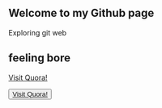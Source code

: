 ## Welcome to my Github page

Exploring git web
## feeling bore


<link rel="stylesheet" href="https://stackpath.bootstrapcdn.com/bootstrap/4.5.2/css/bootstrap.min.css" integrity="sha384-JcKb8q3iqJ61gNV9KGb8thSsNjpSL0n8PARn9HuZOnIxN0hoP+VmmDGMN5t9UJ0Z" crossorigin="anonymous">

<a href="https://www.quora.com" target="_blank">Visit Quora!</a> 


<button type="button" class="btn btn-dark"><a href="https://www.quora.com" target="_blank">Visit Quora!</a> 
    </button>
